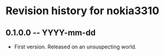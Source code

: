 # Revision history for nokia3310

## 0.1.0.0 -- YYYY-mm-dd

* First version. Released on an unsuspecting world.
